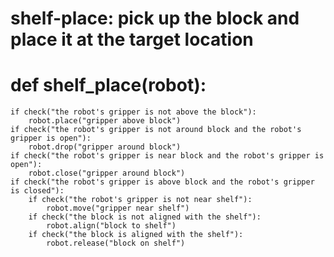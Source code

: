 # shelf-place: pick up the block and place it at the target location
# def shelf_place(robot):
    if check("the robot's gripper is not above the block"):
        robot.place("gripper above block")
    if check("the robot's gripper is not around block and the robot's gripper is open"):
        robot.drop("gripper around block")
    if check("the robot's gripper is near block and the robot's gripper is open"):
        robot.close("gripper around block")
    if check("the robot's gripper is above block and the robot's gripper is closed"):
        if check("the robot's gripper is not near shelf"):
            robot.move("gripper near shelf")
        if check("the block is not aligned with the shelf"):
            robot.align("block to shelf")
        if check("the block is aligned with the shelf"):
            robot.release("block on shelf")